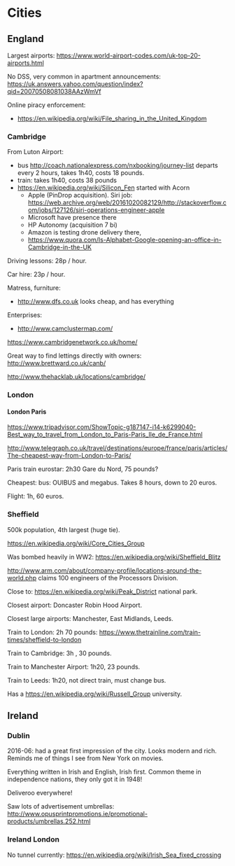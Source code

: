 # Cities

## England

Largest airports: <https://www.world-airport-codes.com/uk-top-20-airports.html>

No DSS, very common in apartment announcements: <https://uk.answers.yahoo.com/question/index?qid=20070508081038AAzWmVf>

Online piracy enforcement:

- https://en.wikipedia.org/wiki/File_sharing_in_the_United_Kingdom

### Cambridge

From Luton Airport:

- bus http://coach.nationalexpress.com/nxbooking/journey-list departs every 2 hours, takes 1h40, costs 18 pounds.
- train: takes 1h40, costs 38 pounds
- https://en.wikipedia.org/wiki/Silicon_Fen started with Acorn
    - Apple (PinDrop acquisition). Siri job: https://web.archive.org/web/20161020082129/http://stackoverflow.com/jobs/127126/siri-operations-engineer-apple
    - Microsoft have presence there
    - HP Autonomy (acquisition 7 bi)
    - Amazon is testing drone delivery there,
    - https://www.quora.com/Is-Alphabet-Google-opening-an-office-in-Cambridge-in-the-UK

Driving lessons: 28p / hour.

Car hire: 23p / hour.

Matress, furniture:

- http://www.dfs.co.uk looks cheap, and has everything

Enterprises:

- http://www.camclustermap.com/

https://www.cambridgenetwork.co.uk/home/

Great way to find lettings directly with owners: http://www.brettward.co.uk/canb/

http://www.thehacklab.uk/locations/cambridge/

### London

#### London Paris

<https://www.tripadvisor.com/ShowTopic-g187147-i14-k6299040-Best_way_to_travel_from_London_to_Paris-Paris_Ile_de_France.html>

<http://www.telegraph.co.uk/travel/destinations/europe/france/paris/articles/The-cheapest-way-from-London-to-Paris/>

Paris train eurostar: 2h30 Gare du Nord, 75 pounds?

Cheapest: bus: OUIBUS and megabus. Takes 8 hours, down to 20 euros.

Flight: 1h, 60 euros.

### Sheffield

500k population, 4th largest (huge tie).

<https://en.wikipedia.org/wiki/Core_Cities_Group>

Was bombed heavily in WW2: <https://en.wikipedia.org/wiki/Sheffield_Blitz>

<http://www.arm.com/about/company-profile/locations-around-the-world.php> claims 100 engineers of the Processors Division.

Close to: <https://en.wikipedia.org/wiki/Peak_District> national park.

Closest airport: Doncaster Robin Hood Airport.

Closest large airports: Manchester, East Midlands, Leeds.

Train to London: 2h 70 pounds: <https://www.thetrainline.com/train-times/sheffield-to-london>

Train to Cambridge: 3h , 30 pounds.

Train to Manchester Airport: 1h20, 23 pounds.

Train to Leeds: 1h20, not direct train, must change bus.

Has a <https://en.wikipedia.org/wiki/Russell_Group> university.

## Ireland

### Dublin

2016-06: had a great first impression of the city. Looks modern and rich. Reminds me of things I see from New York on movies.

Everything written in Irish and English, Irish first. Common theme in independence nations, they only got it in 1948!

Deliveroo everywhere!

Saw lots of advertisement umbrellas: http://www.opusprintpromotions.ie/promotional-products/umbrellas.252.html

### Ireland London

No tunnel currently: <https://en.wikipedia.org/wiki/Irish_Sea_fixed_crossing>
